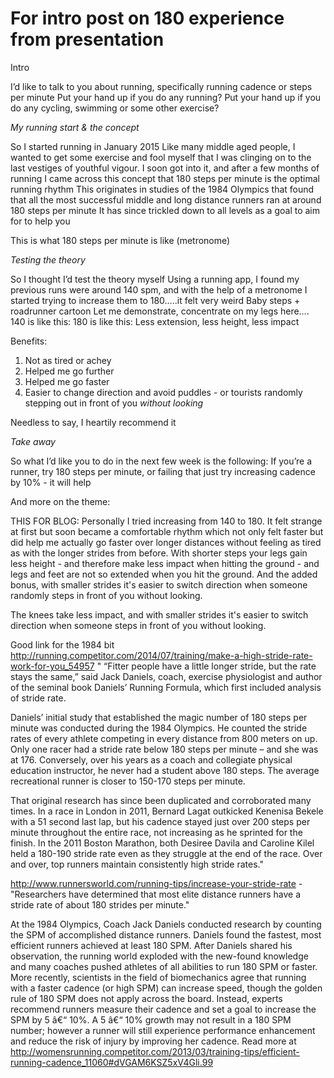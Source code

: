 # For intro post on 180 experience from presentation

Intro

I’d like to talk to you about running, specifically running cadence or steps per minute
Put your hand up if you do any running?
Put your hand up if you do any cycling, swimming or some other exercise?


*My running start & the concept*

So I started running in January 2015
Like many middle aged people, I wanted to get some exercise and fool myself that I was clinging on to the last vestiges of youthful vigour.
I soon got into it, and after a few months of running I came across this concept that 180 steps per minute is the optimal running rhythm
This originates in studies of the 1984 Olympics that found that all the most successful middle and long distance runners ran at around 180 steps per minute
It has since trickled down to all levels as a goal to aim for to help you

This is what 180 steps per minute is like (metronome)

*Testing the theory*

So I thought I’d test the theory myself
Using a running app, I found my previous runs were around 140 spm, and with the help of a metronome I started trying to increase them to 180…..it felt very weird
Baby steps + roadrunner cartoon
Let me demonstrate, concentrate on my legs here….
140 is like this:
180 is like this:
Less extension, less height, less impact

Benefits:
1.  Not as tired or achey
2.  Helped me go further
3.  Helped me go faster
4.  Easier to change direction and avoid puddles - or tourists randomly stepping out in front of you *without looking*

Needless to say, I heartily recommend it

*Take away*

So what I’d like you to do in the next few week is the following:
If you’re a runner, try 180 steps per minute, or failing that just try increasing cadence by 10% - it will help



And more on the theme:

THIS FOR BLOG:
Personally I tried increasing from 140 to 180. It felt strange at first but soon became a comfortable rhythm which not only felt faster but did help me actually go faster over longer distances without feeling as tired as with the longer strides from before. With shorter steps your legs gain less height - and therefore make less impact when hitting the ground - and legs and feet are not so extended when you hit the ground.
And the added bonus, with smaller strides it's easier to switch direction when someone randomly steps in front of you without looking.

The knees take less impact, and with smaller strides it's easier to switch direction when someone steps in front of you without looking.

Good link for the 1984 bit http://running.competitor.com/2014/07/training/make-a-high-stride-rate-work-for-you_54957 "
“Fitter people have a little longer stride, but the rate stays the same,” said Jack Daniels, coach, exercise physiologist and author of the seminal book Daniels’ Running Formula, which first included analysis of stride rate.

Daniels’ initial study that established the magic number of 180 steps per minute was conducted during the 1984 Olympics. He counted the stride rates of every athlete competing in every distance from 800 meters on up. Only one racer had a stride rate below 180 steps per minute – and she was at 176. Conversely, over his years as a coach and collegiate physical education instructor, he never had a student above 180 steps. The average recreational runner is closer to 150-170 steps per minute.

That original research has since been duplicated and corroborated many times. In a race in London in 2011, Bernard Lagat outkicked Kenenisa Bekele with a 51 second last lap, but his cadence stayed just over 200 steps per minute throughout the entire race, not increasing as he sprinted for the finish. In the 2011 Boston Marathon, both Desiree Davila and Caroline Kilel held a 180-190 stride rate even as they struggle at the end of the race. Over and over, top runners maintain consistently high stride rates."

http://www.runnersworld.com/running-tips/increase-your-stride-rate - "Researchers have determined that most elite distance runners have a stride rate of about 180 strides per minute."

At the 1984 Olympics, Coach Jack Daniels conducted research by counting the SPM of accomplished distance runners. Daniels found the fastest, most efficient runners achieved at least 180 SPM. After Daniels shared his observation, the running world exploded with the new-found knowledge and many coaches pushed athletes of all abilities to run 180 SPM or faster.
More recently, scientists in the field of biomechanics agree that running with a faster cadence (or high SPM) can increase speed, though the golden rule of 180 SPM does not apply across the board. Instead, experts recommend runners measure their cadence and set a goal to increase the SPM by 5 â€“ 10%. A 5 â€“ 10% growth may not result in a 180 SPM number; however a runner will still experience performance enhancement and reduce the risk of injury by improving her cadence.
Read more at http://womensrunning.competitor.com/2013/03/training-tips/efficient-running-cadence_11060#dVGAM6KSZ5xV4Gli.99